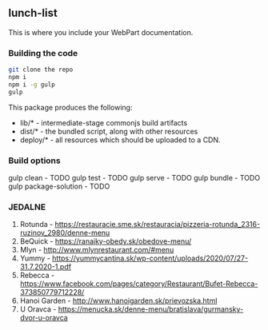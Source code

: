 ## lunch-list

This is where you include your WebPart documentation.

### Building the code

```bash
git clone the repo
npm i
npm i -g gulp
gulp
```

This package produces the following:

* lib/* - intermediate-stage commonjs build artifacts
* dist/* - the bundled script, along with other resources
* deploy/* - all resources which should be uploaded to a CDN.

### Build options

gulp clean - TODO
gulp test - TODO
gulp serve - TODO
gulp bundle - TODO
gulp package-solution - TODO

### JEDALNE

1. Rotunda - https://restauracie.sme.sk/restauracia/pizzeria-rotunda_2316-ruzinov_2980/denne-menu
2. BeQuick - https://ranajky-obedy.sk/obedove-menu/
3. Mlyn - http://www.mlynrestaurant.com/#menu
4. Yummy - https://yummycantina.sk/wp-content/uploads/2020/07/27-31.7.2020-1.pdf
5. Rebecca - https://www.facebook.com/pages/category/Restaurant/Bufet-Rebecca-373850779712228/
6. Hanoi Garden - http://www.hanoigarden.sk/prievozska.html
7. U Oravca - https://menucka.sk/denne-menu/bratislava/gurmansky-dvor-u-oravca

